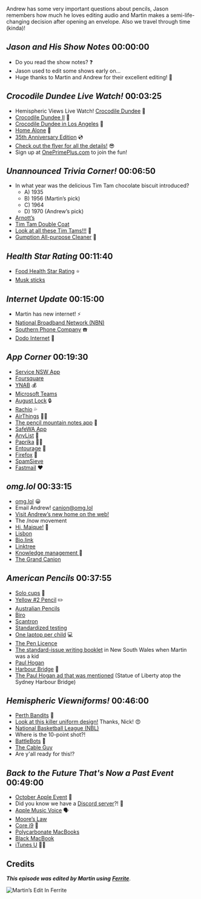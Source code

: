 Andrew has some very important questions about pencils, Jason remembers how much he loves editing audio and Martin makes a semi-life-changing decision after opening an envelope. Also we travel through time (kinda)!

## _Jason and His Show Notes_ 00:00:00

- Do you read the show notes? ❓
- Jason used to edit some shows early on...
- Huge thanks to Martin and Andrew for their excellent editing! 🍻

## _Crocodile Dundee Live Watch!_ 00:03:25

- Hemispheric Views Live Watch! [Crocodile Dundee](https://www.themoviedb.org/movie/9671-crocodile-dundee) 🍿
- [Crocodile Dundee II](https://www.themoviedb.org/movie/9396-crocodile-dundee-ii) 🐊
- [Crocodile Dundee  in Los Angeles](https://www.themoviedb.org/movie/9290-crocodile-dundee-in-los-angeles) 🙈
- [Home Alone](https://www.themoviedb.org/movie/771-home-alone) 🏡
- [35th Anniversary Edition](https://www.bestbuy.com/site/the-crocodile-dundee-trilogy-includes-digital-copy-blu-ray/35322897.p?skuId=35322897) 💿
- [Check out the flyer for all the details!](https://cdn.hemisphericviews.com/Hemispheric%20Views%20Live%20Announcement.png) 😎
- Sign up at [OnePrimePlus.com](https://oneprimeplus.com) to join the fun!

## _Unannounced Trivia Corner!_ 00:06:50

- In what year was the delicious Tim Tam chocolate biscuit introduced?
   - A) 1935
   - B) 1956 (Martin’s pick)
   - C) 1964
   - D) 1970 (Andrew’s pick)
- [Arnott’s](https://www.arnotts.com/products/)
- [Tim Tam Double Coat](https://www.arnotts.com/products/tim-tam/classic/double-coat)
- [Look at all these Tim Tams!!!](https://cdn.hemisphericviews.com/Hemispheric_Views_040_TimTimShelf.jpg) 🤤
- [Gumption All-purpose Cleaner](https://www.gumptioncleanser.com.au) 🧼

## _Health Star Rating_ 00:11:40

- [Food Health Star Rating](http://healthstarrating.gov.au/internet/healthstarrating/publishing.nsf/content/home) ⭐️
- [Musk sticks](https://en.wikipedia.org/wiki/Musk_stick)

## _Internet Update_ 00:15:00

- Martin has new internet! ⚡️
- [National Broadband Network (NBN)](https://www.accc.gov.au/consumers/internet-landline-services/national-broadband-network-nbn)
- [Southern Phone Company](https://www.southernphone.com.au) ☎️
- [Dodo Internet](https://www.dodo.com) 🦤

## _App Corner_ 00:19:30

- [Service NSW App](https://www.service.nsw.gov.au/campaign/service-nsw-mobile-app)
- [Foursquare](https://en.wikipedia.org/wiki/Foursquare_Swarm)
- [YNAB](https://www.youneedabudget.com) 💰
- [Microsoft Teams](https://en.wikipedia.org/wiki/Microsoft_Teams)
- [August Lock](https://august.com) 🔒
- [Rachio](https://rachio.com) 💦
- [AirThings](https://www.airthings.com) 😶‍🌫️
- [The pencil mountain notes app](https://getupnote.com) 🗻
- [SafeWA App](https://www.wa.gov.au/organisation/covid-communications/covid-19-coronavirus-safewa)
- [AnyList](https://www.anylist.com/) 📝
- [Paprika](https://www.paprikaapp.com/) 👩‍🍳
- [Entourage](https://en.wikipedia.org/wiki/Microsoft_Entourage) 📧
- [Firefox](https://www.mozilla.org/en-US/firefox/) 🦊
- [SpamSieve](https://c-command.com/spamsieve/)
- [Fastmail](https://www.fastmail.com) ❤️

## _omg.lol_ 00:33:15

- [omg.lol](https://omg.lol) 😀
- Email Andrew! [canion@omg.lol](mailto:canion@omg.lol)
- [Visit Andrew’s new home on the web!](https://canion.omg.lol)
- The /now movement
- [Hi, Maique!](https://micro.blog/maique) 👋
- [Lisbon](https://en.wikipedia.org/wiki/Lisbon)
- [Bio.link](https://bio.link)
- [Linktree](https://linktr.ee)
- [Knowledge management ](https://en.wikipedia.org/wiki/Knowledge_management)🧠
- [The Grand Canion](https://feldnotes.com/uploads/2021/3a72525cc1.jpg)

## _American Pencils_ 00:37:55

- [Solo cups](https://en.wikipedia.org/wiki/Solo_Cup_Company) 🥤
- [Yellow #2 Pencil](https://en.wikipedia.org/wiki/Pencil#Grading_and_classification) ✏️
- [Australian Pencils](https://melbourneofficesupplies.com.au/images/products/513939.jpg)
- [Biro](https://en.wikipedia.org/wiki/Ballpoint_pen)
- [Scantron](https://www.scantron.com/scanners-forms/optical-mark-recognition-omr-scanners-opscan-series/ezdata-omr-scanner/)
- [Standardized testing](https://en.wikipedia.org/wiki/Standardized_test)
- [One laptop per child](https://en.wikipedia.org/wiki/One_Laptop_per_Child) 💻
- [The Pen Licence](https://www.teachstarter.com/au/teaching-resource/pen-licence/)
- [The standard-issue writing booklet](https://twitter.com/martinfeld/status/1448051276898451459?s=20) in New South Wales when Martin was a kid
- [Paul Hogan](https://en.wikipedia.org/wiki/Paul_Hogan)
- [Harbour Bridge](https://en.wikipedia.org/wiki/Sydney_Harbour_Bridge) 🌉
- [The Paul Hogan ad that was mentioned](https://www.nfsa.gov.au/collection/curated/paul-hogan-statue-liberty) (Statue of Liberty atop the Sydney Harbour Bridge)

## _Hemispheric Viewniforms!_ 00:46:00

- [Perth Bandits](https://www.perthbandits.com) 🏀
- [Look at this killer uniform design!](https://twitter.com/nicktan77/status/1446383287400681476) Thanks, Nick! 😍
- [National Basketball League (NBL)](https://nbl.com.au)
- Where is the 10-point shot?!
- [BattleBots](https://en.wikipedia.org/wiki/BattleBots) 🤖
- [The Cable Guy](https://www.themoviedb.org/movie/9894-the-cable-guy)
- Are y'all ready for this!?

## _Back to the Future That's Now a Past Event_ 00:49:00

- [October Apple Event](https://youtu.be/exM1uajp--A) 
- Did you know we have a [Discord server](https://discord.gg/mzdB2ug)?! 💬
- [Apple Music Voice](https://www.apple.com/newsroom/2021/10/apple-introduces-the-apple-music-voice-plan/) 🗣
- [Moore’s Law](https://en.wikipedia.org/wiki/Moore's_law)
- [Core i9](https://en.wikipedia.org/wiki/List_of_Intel_Core_i9_processors) 🐢
- [Polycarbonate MacBooks](https://everymac.com/systems/apple/macbook/specs/macbook-core-2-duo-2.4-white-13-polycarbonate-unibody-mid-2010-specs.html)
- [Black MacBook](https://everymac.com/systems/apple/macbook/specs/macbook_2.0_black.html)
- [iTunes U](https://apps.apple.com/us/app/itunes-u/id490217893) 👩‍🏫








## Credits

**_This episode was edited by Martin using_** [**_Ferrite_**](https://www.wooji-juice.com/products/ferrite).

![Martin’s Edit In Ferrite](https://cdn.hemisphericviews.com/Hemispheric%20Views%20Episode%20040%20Edit.png)
